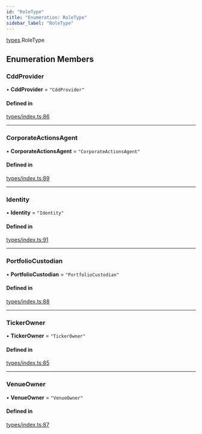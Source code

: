 ```yaml
---
id: "RoleType"
title: "Enumeration: RoleType"
sidebar_label: "RoleType"
---
```


[types](../../../modules/Types/Types.md).RoleType

## Enumeration Members

### CddProvider

• **CddProvider** = ``"CddProvider"``

#### Defined in

[types/index.ts:86](https://github.com/PolymeshAssociation/polymesh-sdk/blob/372a67e5d/src/types/index.ts#L86)

___

### CorporateActionsAgent

• **CorporateActionsAgent** = ``"CorporateActionsAgent"``

#### Defined in

[types/index.ts:89](https://github.com/PolymeshAssociation/polymesh-sdk/blob/372a67e5d/src/types/index.ts#L89)

___

### Identity

• **Identity** = ``"Identity"``

#### Defined in

[types/index.ts:91](https://github.com/PolymeshAssociation/polymesh-sdk/blob/372a67e5d/src/types/index.ts#L91)

___

### PortfolioCustodian

• **PortfolioCustodian** = ``"PortfolioCustodian"``

#### Defined in

[types/index.ts:88](https://github.com/PolymeshAssociation/polymesh-sdk/blob/372a67e5d/src/types/index.ts#L88)

___

### TickerOwner

• **TickerOwner** = ``"TickerOwner"``

#### Defined in

[types/index.ts:85](https://github.com/PolymeshAssociation/polymesh-sdk/blob/372a67e5d/src/types/index.ts#L85)

___

### VenueOwner

• **VenueOwner** = ``"VenueOwner"``

#### Defined in

[types/index.ts:87](https://github.com/PolymeshAssociation/polymesh-sdk/blob/372a67e5d/src/types/index.ts#L87)
